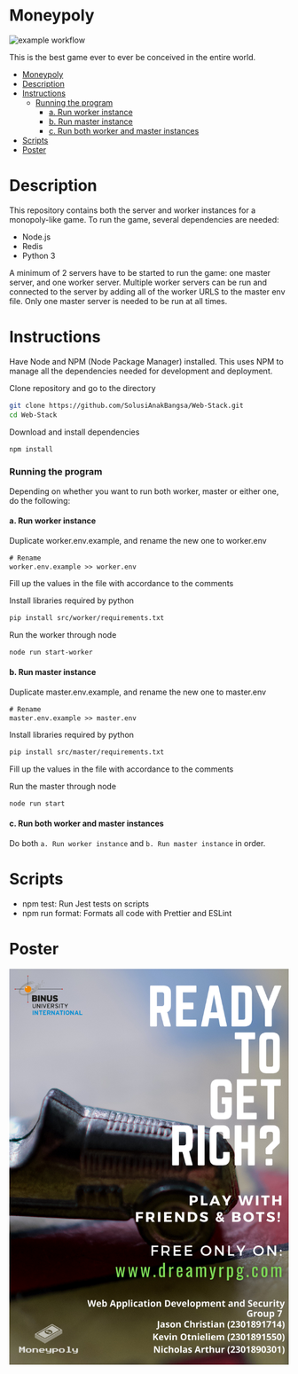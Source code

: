 # Moneypoly
![example workflow](https://github.com/nakamarusun/moneypoly/actions/workflows/node.js.yml/badge.svg)

This is the best game ever to ever be conceived in the entire world.

- [Moneypoly](#moneypoly)
- [Description](#description)
- [Instructions](#instructions)
    - [Running the program](#running-the-program)
      - [a. Run worker instance](#a-run-worker-instance)
      - [b. Run master instance](#b-run-master-instance)
      - [c. Run both worker and master instances](#c-run-both-worker-and-master-instances)
- [Scripts](#scripts)
- [Poster](#poster)

# Description
This repository contains both the server and worker instances for a monopoly-like game. To run the game, several dependencies are needed:
- Node.js
- Redis
- Python 3

A minimum of 2 servers have to be started to run the game: one master server, and one worker server.
Multiple worker servers can be run and connected to the server by adding all of the worker URLS to the master env file.
Only one master server is needed to be run at all times.

# Instructions

Have Node and NPM (Node Package Manager) installed. This uses NPM to manage all the dependencies needed for development and deployment.

Clone repository and go to the directory
```bash
git clone https://github.com/SolusiAnakBangsa/Web-Stack.git
cd Web-Stack
```

Download and install dependencies
```bash
npm install
```

### Running the program
Depending on whether you want to run both worker, master or either one, do the following:

#### a. Run worker instance

Duplicate worker.env.example, and rename the new one to worker.env
```
# Rename
worker.env.example >> worker.env
```
Fill up the values in the file with accordance to the comments

Install libraries required by python
```bash
pip install src/worker/requirements.txt
```

Run the worker  through node

```bash
node run start-worker
```

#### b. Run master instance

Duplicate master.env.example, and rename the new one to master.env
```
# Rename
master.env.example >> master.env
```

Install libraries required by python
```bash
pip install src/master/requirements.txt
```

Fill up the values in the file with accordance to the comments

Run the master through node

```bash
node run start
```

#### c. Run both worker and master instances
Do both `a. Run worker instance` and `b. Run master instance` in order.

# Scripts
- npm test: Run Jest tests on scripts
- npm run format: Formats all code with Prettier and ESLint

# Poster
![Alt text](https://github.com/nakamarusun/moneypoly/blob/main/Monopoly%20Poster.png?raw=true "Poster Monopoly")
